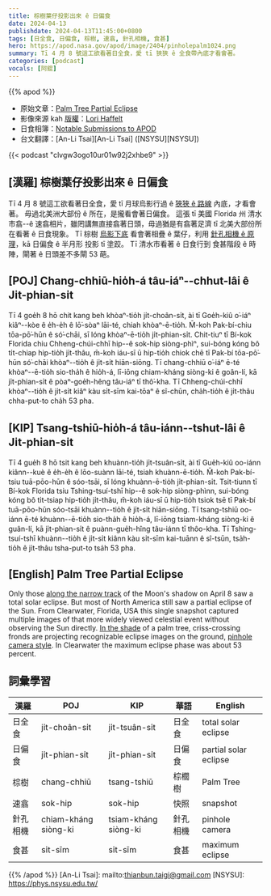 ```yaml
---
title: 棕樹葉仔投影出來 ê 日偏食
date: 2024-04-13
publishdate: 2024-04-13T11:45:00+0800
tags: [日全食, 日偏食, 棕樹, 速翕, 針孔相機, 食甚]
hero: https://apod.nasa.gov/apod/image/2404/pinholepalm1024.png
summary: Tī 4 月 8 號這工欲看著日全食，愛 tī 狹狹 ê 全食帶內底才看會著。
categories: [podcast]
vocals: [阿錕]
---
```


{{% apod %}}

- 原始文章：[Palm Tree Partial Eclipse](https://apod.nasa.gov/apod/ap240413.html)
- 影像來源 kah [版權][copyright]：[Lori Haffelt](mailto:ljhcnmt@gmail.com)
- 日食相簿：[Notable Submissions to APOD](https://www.facebook.com/media/set/?set=a.410844681644115&type=3)
- 台文翻譯：[An-Li Tsai][An-Li Tsai] ([NSYSU][NSYSU])

{{< podcast "clvgw3ogo10ur01w92j2xhbe9" >}}

## [漢羅] 棕樹葉仔投影出來 ê 日偏食
Tī 4 月 8 號這工欲看著日全食，愛 tī 月球烏影行過 ê [狹狹 ê 路線][along the narrow track] 內底，才看會著。
毋過北美洲大部份 ê 所在，是攏看會著日偏食。
這張 tī 美國 Florida 州 清水市翕--ê 速翕相片，雖罔講無直接翕著日頭，毋過猶是有翕著足濟 tī 北美大部份所在看著 ê 日食現象。
Tī 棕樹 [烏影下底][In the shade] 看會著相疊 ê 葉仔，利用 [針孔相機 ê 原理][pinhole camera style]，kā 日偏食 ê 半月形 投影 tī 塗跤。
Tī 清水市看著 ê 日食行到 食甚階段 ê 時陣，閘著 ê 日頭差不多閘 53 葩。

## [POJ] Chang-chhiū-hio̍h-á tâu-iáⁿ--chhut-lâi ê Ji̍t-phian-si̍t
Tī 4 goe̍h 8 hō chit kang beh khòaⁿ-tio̍h ji̍t-choân-si̍t, ài tī Goe̍h-kiû o͘-iáⁿ kiâⁿ--kòe ê e̍h-e̍h ê lō͘-sòaⁿ lāi-té, chiah khòaⁿ-ē-tio̍h.
M̄-koh Pak-bí-chiu tōa-pō͘-hūn ê só͘-chāi, sī lóng khòaⁿ-ē-tio̍h ji̍t-phian-si̍t.
Chit-tiuⁿ tī Bí-kok Florida chiu Chheng-chúi-chhī hip--ê sok-hip siòng-phìⁿ, sui-bóng kóng bô ti̍t-chiap hip-tio̍h ji̍t-thâu, m̄-koh iáu-sī ū hip-tio̍h chiok chē tī Pak-bí tōa-pō͘-hūn só͘-chāi khòaⁿ--tio̍h ê ji̍t-si̍t hiān-siōng.
Tī chang-chhiū o͘-iáⁿ ē-té khòaⁿ--ē-tio̍h sio-tha̍h ê hio̍h-á, lī-iōng chiam-kháng siòng-ki ê goân-lí, kā ji̍t-phian-si̍t ê pòaⁿ-goe̍h-hêng tâu-iáⁿ tī thô͘-kha.
Tī Chheng-chúi-chhī khòaⁿ--tio̍h ê ji̍t-si̍t kiâⁿ kàu si̍t-sīm kai-tōaⁿ ê sî-chūn, cha̍h-tio̍h ê ji̍t-thâu chha-put-to cha̍h 53 pha.

## [KIP] Tsang-tshiū-hio̍h-á tâu-iánn--tshut-lâi ê Ji̍t-phian-si̍t
Tī 4 gue̍h 8 hō tsit kang beh khuànn-tio̍h ji̍t-tsuân-si̍t, ài tī Gue̍h-kiû oo-iánn kiânn--kuè ê e̍h-e̍h ê lōo-suànn lāi-té, tsiah khuànn-ē-tio̍h.
M̄-koh Pak-bí-tsiu tuā-pōo-hūn ê sóo-tsāi, sī lóng khuànn-ē-tio̍h ji̍t-phian-si̍t.
Tsit-tiunn tī Bí-kok Florida tsiu Tshing-tsuí-tshī hip--ê sok-hip siòng-phìnn, sui-bóng kóng bô ti̍t-tsiap hip-tio̍h ji̍t-thâu, m̄-koh iáu-sī ū hip-tio̍h tsiok tsē tī Pak-bí tuā-pōo-hūn sóo-tsāi khuànn--tio̍h ê ji̍t-si̍t hiān-siōng.
Tī tsang-tshiū oo-iánn ē-té khuànn--ē-tio̍h sio-tha̍h ê hio̍h-á, lī-iōng tsiam-kháng siòng-ki ê guân-lí, kā ji̍t-phian-si̍t ê puànn-gue̍h-hîng tâu-iánn tī thôo-kha.
Tī Tshing-tsuí-tshī khuànn--tio̍h ê ji̍t-si̍t kiânn kàu si̍t-sīm kai-tuānn ê sî-tsūn, tsa̍h-tio̍h ê ji̍t-thâu tsha-put-to tsa̍h 53 pha.

## [English] Palm Tree Partial Eclipse
Only those [along the narrow track][along the narrow track] of the Moon's shadow on April 8 saw a total solar eclipse.
But most of North America still saw a partial eclipse of the Sun.
From Clearwater, Florida, USA this single snapshot captured multiple images of that more widely viewed celestial event without observing the Sun directly.
[In the shade][In the shade] of a palm tree, criss-crossing fronds are projecting recognizable eclipse images on the ground, [pinhole camera style][pinhole camera style].
In Clearwater the maximum eclipse phase was about 53 percent.

## 詞彙學習

|漢羅|POJ|KIP|華語|English|
|-|-|-|-|-|
|日全食|ji̍t-choân-si̍t|ji̍t-tsuân-si̍t|日全食|total solar eclipse|
|日偏食|ji̍t-phian-si̍t|ji̍t-phian-si̍t|日偏食|partial solar eclipse|
|棕樹|chang-chhiū|tsang-tshiū|棕櫚樹|Palm Tree|
|速翕|sok-hip|sok-hip|快照|snapshot|
|針孔相機|chiam-kháng siòng-ki|tsiam-kháng siòng-ki|針孔相機|pinhole camera|
|食甚|si̍t-sīm|si̍t-sīm|食甚|maximum eclipse|

{{% /apod %}}
[An-Li Tsai]: mailto:thianbun.taigi@gmail.com
[NSYSU]: https://phys.nsysu.edu.tw/

[copyright]: https://apod.nasa.gov/apod/fap/lib/about_apod.html#srapply
[License]: https://creativecommons.org/licenses/by/3.0/

[along the narrow track]:https://science.nasa.gov/solar-system/skywatching/how-is-the-2024-total-solar-eclipse-different-than-the-2017-eclipse/
[In the shade]:https://apod.nasa.gov/apod/ap231015.html
[pinhole camera style]:https://www.jpl.nasa.gov/edu/learn/project/how-to-make-a-pinhole-camera/
